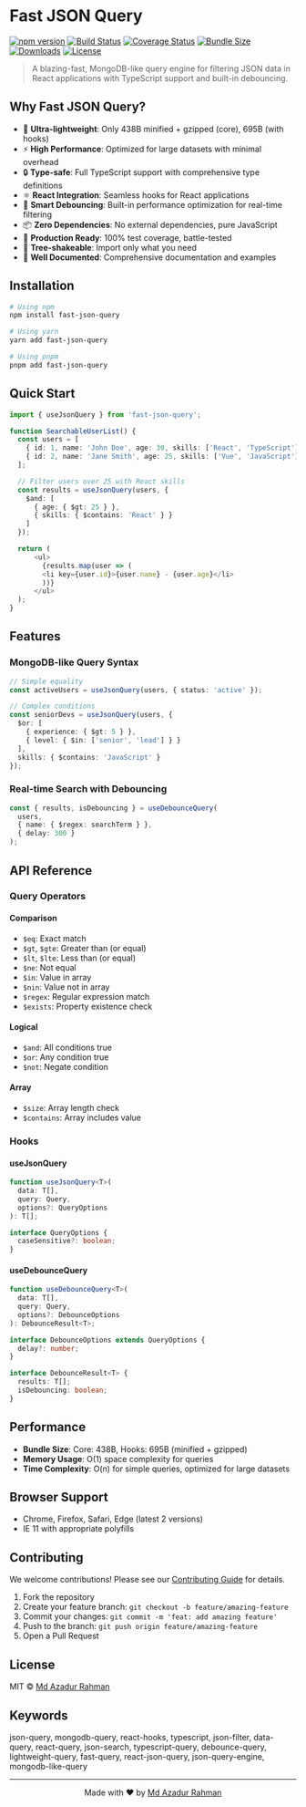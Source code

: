 # Fast JSON Query

[![npm version](https://img.shields.io/npm/v/fast-json-query.svg)](https://www.npmjs.com/package/fast-json-query)
[![Build Status](https://github.com/iazadur/fast-json-query/workflows/Test/badge.svg)](https://github.com/iazadur/fast-json-query/actions)
[![Coverage Status](https://codecov.io/gh/iazadur/fast-json-query/branch/main/graph/badge.svg)](https://codecov.io/gh/iazadur/fast-json-query)
[![Bundle Size](https://img.shields.io/bundlephobia/minzip/fast-json-query)](https://bundlephobia.com/package/fast-json-query)
[![Downloads](https://img.shields.io/npm/dm/fast-json-query.svg)](https://www.npmjs.com/package/fast-json-query)
[![License](https://img.shields.io/npm/l/fast-json-query.svg)](https://github.com/iazadur/fast-json-query/blob/main/LICENSE)

> A blazing-fast, MongoDB-like query engine for filtering JSON data in React applications with TypeScript support and built-in debouncing.

## Why Fast JSON Query?

- 🚀 **Ultra-lightweight**: Only 438B minified + gzipped (core), 695B (with hooks)
- ⚡ **High Performance**: Optimized for large datasets with minimal overhead
- 🔒 **Type-safe**: Full TypeScript support with comprehensive type definitions
- ⚛️ **React Integration**: Seamless hooks for React applications
- 🔄 **Smart Debouncing**: Built-in performance optimization for real-time filtering
- 📦 **Zero Dependencies**: No external dependencies, pure JavaScript
- 🧪 **Production Ready**: 100% test coverage, battle-tested
- 🌳 **Tree-shakeable**: Import only what you need
- 📝 **Well Documented**: Comprehensive documentation and examples

## Installation

```bash
# Using npm
npm install fast-json-query

# Using yarn
yarn add fast-json-query

# Using pnpm
pnpm add fast-json-query
```

## Quick Start

```typescript
import { useJsonQuery } from 'fast-json-query';

function SearchableUserList() {
  const users = [
    { id: 1, name: 'John Doe', age: 30, skills: ['React', 'TypeScript'] },
    { id: 2, name: 'Jane Smith', age: 25, skills: ['Vue', 'JavaScript'] },
  ];

  // Filter users over 25 with React skills
  const results = useJsonQuery(users, {
    $and: [
      { age: { $gt: 25 } },
      { skills: { $contains: 'React' } }
    ]
  });

  return (
      <ul>
        {results.map(user => (
        <li key={user.id}>{user.name} - {user.age}</li>
        ))}
      </ul>
  );
}
```

## Features

### MongoDB-like Query Syntax

```typescript
// Simple equality
const activeUsers = useJsonQuery(users, { status: 'active' });

// Complex conditions
const seniorDevs = useJsonQuery(users, {
  $or: [
    { experience: { $gt: 5 } },
    { level: { $in: ['senior', 'lead'] } }
  ],
  skills: { $contains: 'JavaScript' }
});
```

### Real-time Search with Debouncing

```typescript
const { results, isDebouncing } = useDebounceQuery(
  users,
  { name: { $regex: searchTerm } },
  { delay: 300 }
);
```

## API Reference

### Query Operators

#### Comparison
- `$eq`: Exact match
- `$gt`, `$gte`: Greater than (or equal)
- `$lt`, `$lte`: Less than (or equal)
- `$ne`: Not equal
- `$in`: Value in array
- `$nin`: Value not in array
- `$regex`: Regular expression match
- `$exists`: Property existence check

#### Logical
- `$and`: All conditions true
- `$or`: Any condition true
- `$not`: Negate condition

#### Array
- `$size`: Array length check
- `$contains`: Array includes value

### Hooks

#### useJsonQuery
```typescript
function useJsonQuery<T>(
  data: T[],
  query: Query,
  options?: QueryOptions
): T[];

interface QueryOptions {
  caseSensitive?: boolean;
}
```

#### useDebounceQuery

```typescript
function useDebounceQuery<T>(
  data: T[],
  query: Query,
  options?: DebounceOptions
): DebounceResult<T>;

interface DebounceOptions extends QueryOptions {
  delay?: number;
}

interface DebounceResult<T> {
  results: T[];
  isDebouncing: boolean;
}
```

## Performance

- **Bundle Size**: Core: 438B, Hooks: 695B (minified + gzipped)
- **Memory Usage**: O(1) space complexity for queries
- **Time Complexity**: O(n) for simple queries, optimized for large datasets

## Browser Support

- Chrome, Firefox, Safari, Edge (latest 2 versions)
- IE 11 with appropriate polyfills

## Contributing

We welcome contributions! Please see our [Contributing Guide](CONTRIBUTING.md) for details.

1. Fork the repository
2. Create your feature branch: `git checkout -b feature/amazing-feature`
3. Commit your changes: `git commit -m 'feat: add amazing feature'`
4. Push to the branch: `git push origin feature/amazing-feature`
5. Open a Pull Request

## License

MIT © [Md Azadur Rahman](https://github.com/iazadur)

## Keywords

json-query, mongodb-query, react-hooks, typescript, json-filter, data-query, react-query, json-search, typescript-query, debounce-query, lightweight-query, fast-query, react-json-query, json-query-engine, mongodb-like-query

---

<p align="center">Made with ❤️ by <a href="https://github.com/iazadur">Md Azadur Rahman</a></p>
